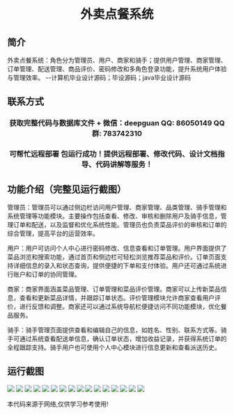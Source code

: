 <p><h1 align="center">外卖点餐系统</h1></p>

## 简介
外卖点餐系统：角色分为管理员、用户、商家和骑手；提供用户管理、商家管理、订单管理、配送管理、商品评价、密码修改和多角色登录功能，提升系统用户体验与管理效率。    --计算机毕业设计源码；毕设源码；java毕业设计源码


## 联系方式
<p><h3 align="center">获取完整代码与数据库文件 + 微信：deepguan QQ: 86050149 QQ群: 783742310</h3></p>
<p><h3 align="center">可帮忙远程部署 包运行成功！提供远程部署、修改代码、设计文档指导、代码讲解等服务！</h3></p>

## 功能介绍（完整见运行截图）
管理员：管理员可以通过侧边栏访问用户管理、商家管理、品类管理、骑手管理和系统管理等功能模块。主要操作包括查看、修改、审核和删除用户及骑手信息，管理订单和配送，以及监督和优化系统性能。管理员也负责菜品评价的审核和订单的综合管理，提高平台的运营效率。

用户：用户可访问个人中心进行密码修改、信息查看和订单管理。用户界面提供了菜品浏览和搜索功能，通过首页和侧边栏可轻松浏览推荐菜品和评价。订单页面支持详细信息的录入和状态查询，提供便捷的下单和支付体验。用户还可通过系统进行账户和订单的协同管理。

商家：商家界面涵盖菜品管理、订单管理和菜品评价管理。商家可以上传新菜品信息，查看和更新菜品详情，并跟踪订单状态。评价管理模块允许商家查看用户评价，进行反馈和调整。商家还可以通过系统导航栏便捷访问不同功能模块，优化餐品服务。

骑手：骑手管理页面提供查看和编辑自己的信息，如姓名、性别、联系方式等。骑手可通过系统查看配送单信息，确认订单状态，增加收益记录，并获得系统订单的全程跟踪支持。骑手用户也可使用个人中心模块进行信息更新和查看派送历史。


## 运行截图
![](https://bs-1329754181.cos.ap-shanghai.myqcloud.com/spring/WaimaiDianCanXiTong/img/001.jpg)
![](https://bs-1329754181.cos.ap-shanghai.myqcloud.com/spring/WaimaiDianCanXiTong/img/002.jpg)
![](https://bs-1329754181.cos.ap-shanghai.myqcloud.com/spring/WaimaiDianCanXiTong/img/003.jpg)
![](https://bs-1329754181.cos.ap-shanghai.myqcloud.com/spring/WaimaiDianCanXiTong/img/004.jpg)
![](https://bs-1329754181.cos.ap-shanghai.myqcloud.com/spring/WaimaiDianCanXiTong/img/005.jpg)
![](https://bs-1329754181.cos.ap-shanghai.myqcloud.com/spring/WaimaiDianCanXiTong/img/006.jpg)
![](https://bs-1329754181.cos.ap-shanghai.myqcloud.com/spring/WaimaiDianCanXiTong/img/007.jpg)
![](https://bs-1329754181.cos.ap-shanghai.myqcloud.com/spring/WaimaiDianCanXiTong/img/008.jpg)
![](https://bs-1329754181.cos.ap-shanghai.myqcloud.com/spring/WaimaiDianCanXiTong/img/009.jpg)
![](https://bs-1329754181.cos.ap-shanghai.myqcloud.com/spring/WaimaiDianCanXiTong/img/010.jpg)
![](https://bs-1329754181.cos.ap-shanghai.myqcloud.com/spring/WaimaiDianCanXiTong/img/011.jpg)
![](https://bs-1329754181.cos.ap-shanghai.myqcloud.com/spring/WaimaiDianCanXiTong/img/012.jpg)
![](https://bs-1329754181.cos.ap-shanghai.myqcloud.com/spring/WaimaiDianCanXiTong/img/013.jpg)
![](https://bs-1329754181.cos.ap-shanghai.myqcloud.com/spring/WaimaiDianCanXiTong/img/014.jpg)
![](https://bs-1329754181.cos.ap-shanghai.myqcloud.com/spring/WaimaiDianCanXiTong/img/015.jpg)
![](https://bs-1329754181.cos.ap-shanghai.myqcloud.com/spring/WaimaiDianCanXiTong/img/016.jpg)

<p>本代码来源于网络,仅供学习参考使用!</p>
